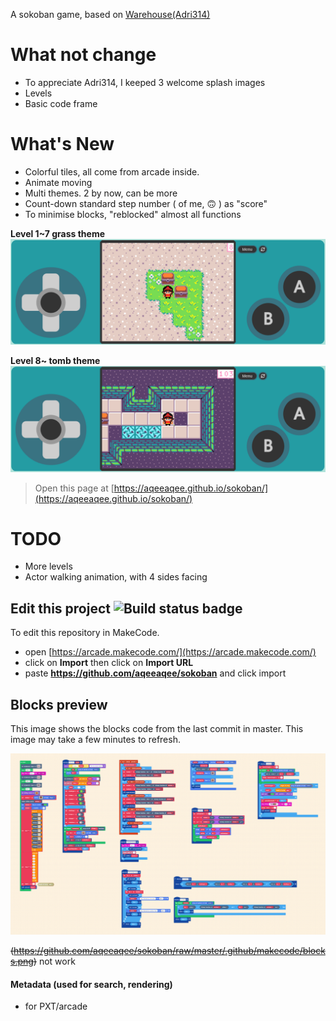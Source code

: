  
A sokoban game, based on [Warehouse(Adri314)](https://arcade.makecode.com/96809-62283-14224-22183)

# What not change
- To appreciate Adri314, I keeped 3 welcome splash images
- Levels
- Basic code frame

# What's New
- Colorful tiles, all come from arcade inside.
- Animate moving
- Multi themes. 2 by now, can be more
- Count-down standard step number ( of me, 🙃 ) as "score"
- To minimise blocks, "reblocked" almost all functions

**Level 1~7 grass theme**
![1~7 grass theme](https://github.com/AqeeAqee/sokoban/blob/master/screenshot_Sokoban_GrassTheme.png)

**Level 8~ tomb theme**
![8~ tomb theme](https://github.com/AqeeAqee/sokoban/blob/master/screenshot_Sokoban_TombTheme.png)
> Open this page at [https://aqeeaqee.github.io/sokoban/](https://aqeeaqee.github.io/sokoban/)

# TODO
- More levels
- Actor walking animation, with 4 sides facing


## Edit this project ![Build status badge](https://github.com/aqeeaqee/sokoban/workflows/MakeCode/badge.svg)

To edit this repository in MakeCode.

* open [https://arcade.makecode.com/](https://arcade.makecode.com/)
* click on **Import** then click on **Import URL**
* paste **https://github.com/aqeeaqee/sokoban** and click import

## Blocks preview

This image shows the blocks code from the last commit in master.
This image may take a few minutes to refresh.

![A rendered view of the blocks](https://github.com/AqeeAqee/sokoban/blob/master/arcade-Sokoban-blocks.png)

~~(https://github.com/aqeeaqee/sokoban/raw/master/.github/makecode/blocks.png)~~ not work

#### Metadata (used for search, rendering)

* for PXT/arcade
<script src="https://makecode.com/gh-pages-embed.js"></script><script>makeCodeRender("{{ site.makecode.home_url }}", "{{ site.github.owner_name }}/{{ site.github.repository_name }}");</script>
